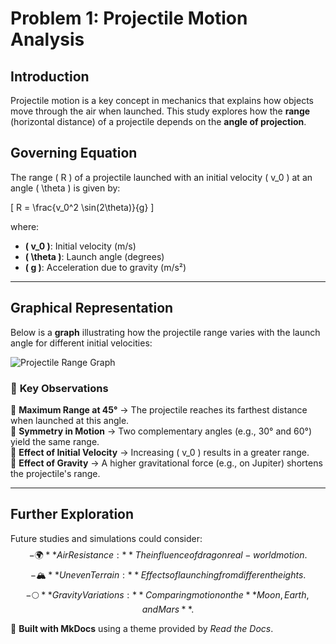 # Problem 1: Projectile Motion Analysis

## Introduction
Projectile motion is a key concept in mechanics that explains how objects move through the air when launched. This study explores how the **range** (horizontal distance) of a projectile depends on the **angle of projection**.

## Governing Equation
The range \( R \) of a projectile launched with an initial velocity \( v_0 \) at an angle \( \theta \) is given by:

\[
R = \frac{v_0^2 \sin(2\theta)}{g}
\]

where:
- **\( v_0 \)**: Initial velocity (m/s)
- **\( \theta \)**: Launch angle (degrees)
- **\( g \)**: Acceleration due to gravity (m/s²)

---

## **Graphical Representation**
Below is a **graph** illustrating how the projectile range varies with the launch angle for different initial velocities:

![Projectile Range Graph](sandbox:/mnt/data/projectile_range_graph.png)

### 🔹 **Key Observations**
📌 **Maximum Range at 45°** → The projectile reaches its farthest distance when launched at this angle.  
📌 **Symmetry in Motion** → Two complementary angles (e.g., 30° and 60°) yield the same range.  
📌 **Effect of Initial Velocity** → Increasing \( v_0 \) results in a greater range.  
📌 **Effect of Gravity** → A higher gravitational force (e.g., on Jupiter) shortens the projectile's range.

---

## **Further Exploration**
Future studies and simulations could consider:
$$ - 🌍 **Air Resistance:** The influence of drag on real-world motion. $$
$$ - 🏔️ **Uneven Terrain:** Effects of launching from different heights. $$
$$ - 🌕 **Gravity Variations:** Comparing motion on the **Moon, Earth, and Mars**. $$

📌 **Built with MkDocs** using a theme provided by *Read the Docs*.
